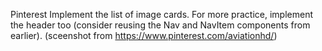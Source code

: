 Pinterest
Implement the list of image cards. For more practice, implement the header too
(consider reusing the Nav and NavItem components from earlier).
(sceenshot from https://www.pinterest.com/aviationhd/)